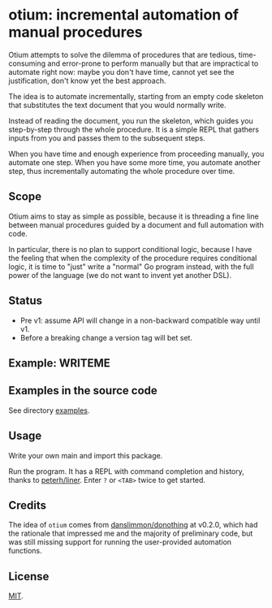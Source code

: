 # otium: incremental automation of manual procedures

Otium attempts to solve the dilemma of procedures that are tedious,
time-consuming and error-prone to perform manually but that are impractical to
automate right now: maybe you don't have time, cannot yet see the justification,
don't know yet the best approach.

The idea is to automate incrementally, starting from an empty code skeleton that
substitutes the text document that you would normally write.

Instead of reading the document, you run the skeleton, which guides you
step-by-step through the whole procedure. It is a simple REPL that gathers
inputs from you and passes them to the subsequent steps.

When you have time and enough experience from proceeding manually, you automate
one step. When you have some more time, you automate another step, thus
incrementally automating the whole procedure over time.

## Scope

Otium aims to stay as simple as possible, because it is threading a fine line
between manual procedures guided by a document and full automation with code.

In particular, there is no plan to support conditional logic, because I have the
feeling that when the complexity of the procedure requires conditional logic, it
is time to "just" write a "normal" Go program instead, with the full power of
the language (we do not want to invent yet another DSL).

## Status

- Pre v1: assume API will change in a non-backward compatible way until v1.
- Before a breaking change a version tag will bet set.

## Example: WRITEME

## Examples in the source code

See directory [examples](examples).

## Usage

Write your own main and import this package.

Run the program. It has a REPL with command completion and history, thanks
to [peterh/liner]. Enter `?` or `<TAB>` twice to get started.

## Credits

The idea of `otium` comes from [danslimmon/donothing] at v0.2.0, which had the
rationale that impressed me and the majority of preliminary code, but was still
missing support for running the user-provided automation functions.

## License

[MIT](LICENSE).

[danslimmon/donothing]: https://github.com/danslimmon/donothing

[peterh/liner]: https://github.com/peterh/liner